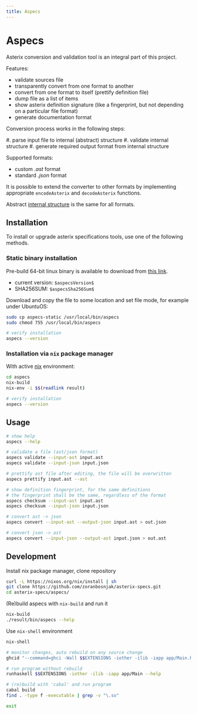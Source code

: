 ```yaml
---
title: Aspecs
---
```


# Aspecs

Asterix conversion and validation tool is an integral part of this project.

Features:

* validate sources file
* transparently convert from one format to another
* convert from one format to itself (prettify definition file)
* dump file as a list of items
* show asterix definition signature (like a fingerprint, but not
  depending on a particular file format)
* generate documentation format

Conversion process works in the following steps:

#. parse input file to internal (abstract) structure
#. validate internal structure
#. generate required output format from internal structure

Supported formats:

* custom *.ast* format
* standard *.json* format

It is possible to extend the converter to other formats
by implementing appropriate `encodeAsterix` and `decodeAsterix` functions.

Abstract [internal structure](/struct.html) is the same for all formats.

## Installation

To install or upgrade asterix specifications tools, use one of the
following methods.

### Static binary installation

Pre-build 64-bit linux binary is available to download from
[this link](/bin/aspecs-static).

- current version: `$aspecsVersion$`
- SHA256SUM: `$aspecsSha256Sum$`

Download and copy the file to some location and set
file mode, for example under UbuntuOS:

```bash
sudo cp aspecs-static /usr/local/bin/aspecs
sudo chmod 755 /usr/local/bin/aspecs

# verify installation
aspecs --version
```

### Installation via `nix` package manager

With active [nix](https://nixos.org/) environment:

```bash
cd aspecs
nix-build
nix-env -i $$(readlink result)

# verify installation
aspecs --version
```

## Usage

```bash
# show help
aspecs --help

# validate a file (ast/json format)
aspecs validate --input-ast input.ast
aspecs validate --input-json input.json

# prettify ast file after editing, the file will be overwritten
aspecs prettify input.ast --ast

# show definition fingerprint, for the same definitions
# the fingerprint shall be the same, regardless of the format
aspecs checksum --input-ast input.ast
aspecs checksum --input-json input.json

# convert ast -> json
aspecs convert --input-ast --output-json input.ast > out.json

# convert json -> ast
aspecs convert --input-json --output-ast input.json > out.ast
```

## Development

Install nix package manager, clone repository

```bash
curl -L https://nixos.org/nix/install | sh
git clone https://github.com/zoranbosnjak/asterix-specs.git
cd asterix-specs/aspecs/
```

(Re)build aspecs with `nix-build` and run it

```bash
nix-build
./result/bin/aspecs --help
```

Use `nix-shell` environment

```bash
nix-shell

# monitor changes, auto rebuild on any source change
ghcid "--command=ghci -Wall $$EXTENSIONS -iother -ilib -iapp app/Main.hs"

# run program without rebuild
runhaskell $$EXTENSIONS -iother -ilib -iapp app/Main --help

# (re)build with 'cabal' and run program
cabal build
find . -type f -executable | grep -v "\.so"

exit
```

